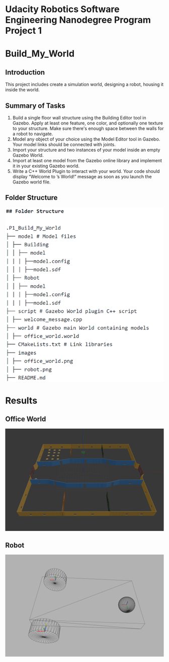 # Udacity Robotics Software Engineering Nanodegree Program Project 1
# Build_My_World

## Introduction
This project includes create a simulation world, designing a robot, housing it inside the world. 

## Summary of Tasks	
1. Build a single floor wall structure using the Building Editor tool in Gazebo. 
Apply at least one feature, one color, and optionally one texture to your structure. 
Make sure there's enough space between the walls for a robot to navigate.
2. Model any object of your choice using the Model Editor tool in Gazebo. Your model links should be connected with joints.
3. Import your structure and two instances of your model inside an empty Gazebo World.
4. Import at least one model from the Gazebo online library and implement it in your existing Gazebo world.
5. Write a C++ World Plugin to interact with your world. Your code should display “Welcome to ’s World!” message as soon as you launch the Gazebo world file.

## Folder Structure
![FolderStructure](./images/FolderStructure.png)
# Results

## Office World
![OfficeWorld](./images/office_world.png)

## Robot
![ROBOT](./images/robot.png)
